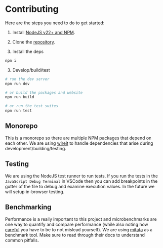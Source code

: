 # Contributing

Here are the steps you need to do to get started:

1. Install [NodeJS v22+ and NPM](https://nodejs.org/en/download).

2. Clone the [repository](https://github.com/folk-systems/folk-canvas).

3. Install the deps

```bash
npm i
```

3. Develop/build/test

```bash
# run the dev server
npm run dev

# or build the packages and website
npm run build

# or run the test suites
npm run test
```

## Monorepo

This is a monorepo so there are multiple NPM packages that depend on each other. We are using [wireit](https://github.com/google/wireit) to handle dependencies that arise during development/building/testing.

## Testing

We are using the NodeJS test runner to run tests. If you run the tests in the `JavaScript Debug Terminal` in VSCode then you can add breakpoints in the gutter of the file to debug and examine execution values. In the future we will setup in-browser testing.

## Benchmarking

Performance is a really important to this project and microbenchmarks are one way to quantify and compare performance (while also noting how [careful](https://mrale.ph/blog/2012/12/15/microbenchmarks-fairy-tale.html) you have to be to not mislead yourself). We are using [mitata](https://github.com/evanwashere/mitata) as a benchmark tool. Make sure to read through their docs to understand common pitfalls.
